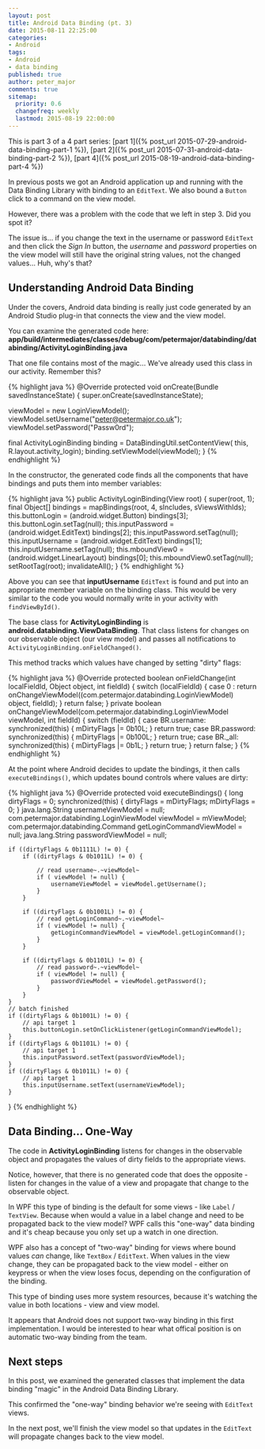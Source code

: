 ```yaml
---
layout: post
title: Android Data Binding (pt. 3)
date: 2015-08-11 22:25:00
categories:
- Android
tags:
- Android
- data binding
published: true
author: peter_major
comments: true
sitemap:
  priority: 0.6
  changefreq: weekly
  lastmod: 2015-08-19 22:00:00
---
```


This is part 3 of a 4 part series: [part 1]({% post_url 2015-07-29-android-data-binding-part-1 %}), [part 2]({% post_url 2015-07-31-android-data-binding-part-2 %}), [part 4]({% post_url 2015-08-19-android-data-binding-part-4 %})

In previous posts we got an Android application up and running with the Data Binding Library with binding to an `EditText`. We also bound a `Button` click to a command on the view model.

However, there was a problem with the code that we left in step 3. Did you spot it?

The issue is... if you change the text in the username or password `EditText` and then click the _Sign In_ button, the _username_ and _password_ properties on the view model will still have the original string values, not the changed values... Huh, why's that?

## Understanding Android Data Binding

Under the covers, Android data binding is really just code generated by an Android Studio plug-in that connects the view and the view model.

You can examine the generated code here: __app/build/intermediates/classes/debug/com/petermajor/databinding/databinding/ActivityLoginBinding.java__

<!--more-->

That one file contains most of the magic... We've already used this class in our activity. Remember this?

{% highlight java %}
@Override
protected void onCreate(Bundle savedInstanceState) {
  super.onCreate(savedInstanceState);

  viewModel = new LoginViewModel();
  viewModel.setUsername("peter@petermajor.co.uk");
  viewModel.setPassword("Passw0rd");

  final ActivityLoginBinding binding = DataBindingUtil.setContentView(
    this, R.layout.activity_login);
  binding.setViewModel(viewModel);
}
{% endhighlight %}

In the constructor, the generated code finds all the components that have bindings and puts them into member variables:

{% highlight java %}
public ActivityLoginBinding(View root) {
  super(root, 1);
  final Object[] bindings = mapBindings(root, 4, sIncludes, sViewsWithIds);
  this.buttonLogin = (android.widget.Button) bindings[3];
  this.buttonLogin.setTag(null);
  this.inputPassword = (android.widget.EditText) bindings[2];
  this.inputPassword.setTag(null);
  this.inputUsername = (android.widget.EditText) bindings[1];
  this.inputUsername.setTag(null);
  this.mboundView0 = (android.widget.LinearLayout) bindings[0];
  this.mboundView0.setTag(null);
  setRootTag(root);
  invalidateAll();
}
{% endhighlight %}

Above you can see that __inputUsername__ `EditText` is found and put into an appropriate member variable on the binding class. This would be very similar to the code you would normally write in your activity with `findViewById()`.

The base class for __ActivityLoginBinding__ is __android.databinding.ViewDataBinding__. That class listens for changes on our observable object (our view model) and passes all notifications to `ActivityLoginBinding.onFieldChanged()`.

This method tracks which values have changed by setting "dirty" flags:

{% highlight java %}
@Override
protected boolean onFieldChange(int localFieldId, Object object, int fieldId) {
  switch (localFieldId) {
    case 0 :
      return onChangeViewModel((com.petermajor.databinding.LoginViewModel) object, fieldId);
  }
  return false;
}
private boolean onChangeViewModel(com.petermajor.databinding.LoginViewModel viewModel, int fieldId) {
  switch (fieldId) {
    case BR.username:
      synchronized(this) {
          mDirtyFlags |= 0b10L;
      }
      return true;
    case BR.password:
      synchronized(this) {
          mDirtyFlags |= 0b100L;
      }
      return true;
    case BR._all:
      synchronized(this) {
          mDirtyFlags |= 0b1L;
      }
      return true;
  }
  return false;
}
{% endhighlight %}

At the point where Android decides to update the bindings, it then calls `executeBindings()`, which updates bound controls where values are dirty:

{% highlight java %}
@Override
protected void executeBindings() {
    long dirtyFlags = 0;
    synchronized(this) {
        dirtyFlags = mDirtyFlags;
        mDirtyFlags = 0;
    }
    java.lang.String usernameViewModel = null;
    com.petermajor.databinding.LoginViewModel viewModel = mViewModel;
    com.petermajor.databinding.Command getLoginCommandViewModel = null;
    java.lang.String passwordViewModel = null;

    if ((dirtyFlags & 0b1111L) != 0) {
        if ((dirtyFlags & 0b1011L) != 0) {
        
            // read username~.~viewModel~
            if ( viewModel != null) {
                usernameViewModel = viewModel.getUsername();
            }
        }
    
        if ((dirtyFlags & 0b1001L) != 0) {
            // read getLoginCommand~.~viewModel~
            if ( viewModel != null) {
                getLoginCommandViewModel = viewModel.getLoginCommand();
            }
        }
    
        if ((dirtyFlags & 0b1101L) != 0) {
            // read password~.~viewModel~
            if ( viewModel != null) {
                passwordViewModel = viewModel.getPassword();
            }
        }
    }
    // batch finished
    if ((dirtyFlags & 0b1001L) != 0) {
        // api target 1
        this.buttonLogin.setOnClickListener(getLoginCommandViewModel);
    }
    if ((dirtyFlags & 0b1101L) != 0) {
        // api target 1
        this.inputPassword.setText(passwordViewModel);
    }
    if ((dirtyFlags & 0b1011L) != 0) {
        // api target 1
        this.inputUsername.setText(usernameViewModel);
    }
}
{% endhighlight %}

## Data Binding... One-Way

The code in __ActivityLoginBinding__ listens for changes in the observable object and propagates the values of dirty fields to the appropriate views.

Notice, however, that there is no generated code that does the opposite - listen for changes in the value of a view and propagate that change to the observable object.

In WPF this type of binding is the default for some views - like `Label` / `TextView`. Because when would a value in a label change and need to be propagated back to the view model? WPF calls this "one-way" data binding and it's cheap because you only set up a watch in one direction.

WPF also has a concept of "two-way" binding for views where bound values _can_ change, like `TextBox` / `EditText`. When values in the view change, they can be propagated back to the view model - either on keypress or when the view loses focus, depending on the configuration of the binding.

This type of binding uses more system resources, because it's watching the value in both locations - view and view model.

It appears that Android does not support two-way binding in this first implementation. I would be interested to hear what offical position is on automatic two-way binding from the team.

## Next steps

In this post, we examined the generated classes that implement the data binding "magic" in the Android Data Binding Library.

This confirmed the "one-way" binding behavior we're seeing with `EditText` views.

In the next post, we'll finish the view model so that updates in the `EditText` will propagate changes back to the view model.
